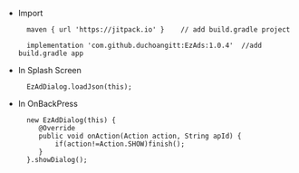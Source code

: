 
- Import

	    maven { url 'https://jitpack.io' }    // add build.gradle project

	    implementation 'com.github.duchoangitt:EzAds:1.0.4'  //add build.gradle app


- In Splash Screen

	    EzAdDialog.loadJson(this);

-  In OnBackPress


 		 new EzAdDialog(this) {
            @Override
            public void onAction(Action action, String apId) {
                if(action!=Action.SHOW)finish();
            }
 		 }.showDialog();

